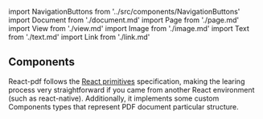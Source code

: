 import NavigationButtons from '../src/components/NavigationButtons'
import Document from './document.md'
import Page from './page.md'
import View from './view.md'
import Image from './image.md'
import Text from './text.md'
import Link from './link.md'

## Components
React-pdf follows the [React primitives](https://github.com/lelandrichardson/react-primitives) specification, making the learing process very straightforward if you came from another React environment (such as react-native). Additionally, it implements some custom Components types that represent PDF document particular structure.

<Document components={components} />
<Page components={components} />
<View components={components} />
<Image components={components} />
<Text components={components} />
<Link components={components} />

<NavigationButtons
  backSrc="/rendering-process"
  backText="Rendering process"
  nextSrc="/styling"
  nextText="Styling"
/>
